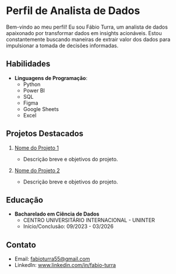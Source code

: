 # Perfil de Analista de Dados

Bem-vindo ao meu perfil! Eu sou Fábio Turra, um analista de dados apaixonado por transformar dados em insights acionáveis. Estou constantemente buscando maneiras de extrair valor dos dados para impulsionar a tomada de decisões informadas.

## Habilidades

- **Linguagens de Programação**:
  - Python
  - Power BI
  - SQL
  - Figma
  - Google Sheets
  - Excel
  
## Projetos Destacados

1. [Nome do Projeto 1](https://github.com/seuusername/nome-do-projeto-1)
   - Descrição breve e objetivos do projeto.

2. [Nome do Projeto 2](https://github.com/seuusername/nome-do-projeto-2)
   - Descrição breve e objetivos do projeto.

## Educação

- **Bacharelado em Ciência de Dados**
  - CENTRO UNIVERSITÁRIO INTERNACIONAL - UNINTER
  - Início/Conclusão: 09/2023 - 03/2026

## Contato

- Email: fabioturra55@gmail.com
- LinkedIn: www.linkedin.com/in/fabio-turra
